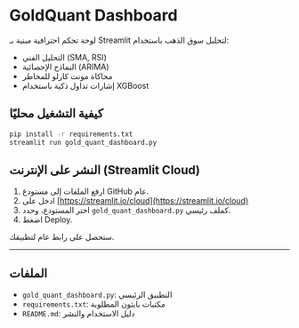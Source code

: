 
# GoldQuant Dashboard

لوحة تحكم احترافية مبنية بـ Streamlit لتحليل سوق الذهب باستخدام:
- التحليل الفني (SMA, RSI)
- النماذج الإحصائية (ARIMA)
- محاكاة مونت كارلو للمخاطر
- إشارات تداول ذكية باستخدام XGBoost

## كيفية التشغيل محليًا

```bash
pip install -r requirements.txt
streamlit run gold_quant_dashboard.py
```

## النشر على الإنترنت (Streamlit Cloud)

1. ارفع الملفات إلى مستودع GitHub عام.
2. ادخل على [https://streamlit.io/cloud](https://streamlit.io/cloud)
3. اختر المستودع، وحدد `gold_quant_dashboard.py` كملف رئيسي.
4. اضغط Deploy.

ستحصل على رابط عام لتطبيقك.

---

## الملفات

- `gold_quant_dashboard.py`: التطبيق الرئيسي
- `requirements.txt`: مكتبات بايثون المطلوبة
- `README.md`: دليل الاستخدام والنشر
